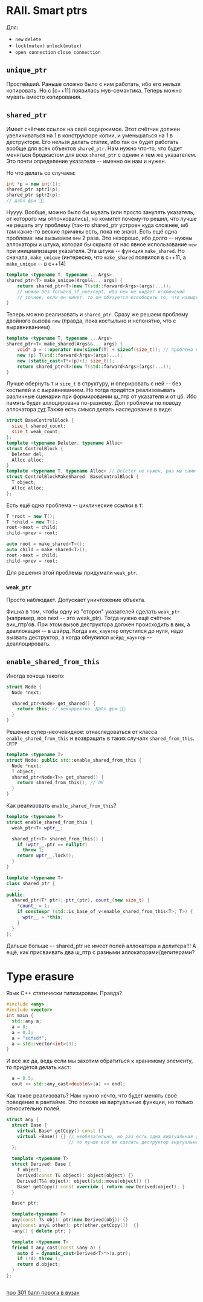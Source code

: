 # RAII. Smart ptrs
Для:
- `new` `delete`
- `lock(mutex)` `unlock(mutex)`
- `open connection` `close connection`

## `unique_ptr`
Простейший. Раньше сложно было с ним работать, ибо его нельзя копировать. Но с [c++11] появилась мув-семантика. Теперь можно мувать вместо копирования.

## `shared_ptr`
Имеет счётчик ссылок на своё содержимое. Этот счётчик должен увеличиваться на 1 в конструкторе копии, и уменьшаться на 1 в деструкторе. Его нельзя делать статик, ибо так он будет работать вообще для всех объектов `shared_ptr`. Нам нужно что-то, что будет меняться бродкастом для всех `shared_ptr` с одним и тем же указателем. Это почти определение указателя -- именно он нам и нужен.

Но что делать со случаем:
```c++
int *p = new int(1);
shared_ptr sptr1(p);
shared_ptr sptr2(p); 
// дабл фри 🍟🍟
```
Нуууу. Вообще, можно было бы мувать (или просто занулять указатель, от которого мы отпочковались), но комитет почему-то решил, что лучше не решать эту проблему (так-то shared_ptr устроен куда сложнее, мб там какие-то веские причины есть, пока не знаю).
Есть ещё одна проблема: мы вызываем `new` 2 раза. Это нехорошо, ибо долго -- нужны аллокаторы и штука, которая бы скрыла от нас явное использование `new` при инициализации указателя. Эта штука -- функция `make_shared`. Но сначала, `make_unique` (интересно, что `make_shared` появился в c++11, а `make_unique` -- в c++14)
```c++
template <typename T, typename ...Args>
shared_ptr<T> make_unique(Args&&... args) {
    return shared_ptr<T>(new T(std::forward<Args>(args)...));
    // можно без forward_if_noexcept, ибо new не кидает исключений
    // точнее, если он кинет, то он обязуется освободить то, что навыделял
}
```
Теперь можно реализовать и `shared_ptr`. Сразу же решаем проблему двойного вызова `new` (правда, пока костыльно и непонятно, что с выравниванием)
```c++
template <typename T, typename ...Args>
shared_ptr<T> make_shared(Args&&... args) {
    void* p = ::operator new(sizeof(T) + sizeof(size_t)); // проблема выравнивания
    new (p) T(std::forward<Args>(args)...);
    new (static_cast<T*>(p)+1) size_t();
    return shared_ptr<T>(new T(std::forward<Args>(args)...));
}
```
Лучше обернуть `T` и `size_t` в структуру, и оперировать с ней -- без костылей и с выравниванием. Но тогда придётся реализовывать различные сценарии при формировании ш_птр от указателя и от цб. Ибо память будет аллоцирована по-разному. Доп проблемы по поводу аллокатора [тут](https://youtu.be/9ZSBOfTd-sc?t=3943)
Также есть смысл делать наследование в виде:
```c++
struct BaseControlBlock {
  size_t shared_count;
  size_t weak_count;
};
template <typename Deleter, typename Alloc>
struct ControlBlock {
  Deleter del;
  Alloc alloc;
}
template <typename T, typename Alloc> // Deleter не нужен, раз мы сами вызываем new
struct ControlBlockMakeShared: BaseControlBlock {
  T object;
  Alloc alloc;
};
```

Есть ещё одна проблема -- циклические ссылки в `T`:
```c++
T *root = new T();
T *child = new T();
root->next = child;
child->prev = root;

auto root = make_shared<T>();
auto child = make_shared<T>();
root->next = child;
child->prev = root;
```
Для решения этой проблемы придумали `weak_ptr`. 
### `weak_ptr`
Просто наблюдает. Допускает уничтожение объекта.

Фишка в том, чтобы одну из "сторон" указателей сделать `weak_ptr` (например, все next -- это weak_ptr). Тогда нужно ещё счётчик вик_птр'ов. При этом вызов деструктора должен происходить в вик, а деаллокация -- в шэйрд. Когда `вик_каунтер` опустился до нуля, надо вызвать деструктор, а когда обнулился `шейрд_каунтер` -- деаллоцировать.

## `enable_shared_from_this`
Иногда хочеца такого:
```c++
struct Node {
  Node *next;

  shared_ptr<Node> get_shared() {
    return this; // некорректно. Дабл фри 🍟🍟
  }
}
```
Решение супер-неочевидное: отнаследоваться от класса `enable_shared_from_this` и возвращать в таких случаях `shared_from_this`. `CRTP`
```c++
template <typename T>
struct Node: public std::enable_shared_from_this {
  Node *next;
  T object; 
  shared_ptr<Node<T>> get_shared() {
    return shared_from_this(); // OK
  }
}
```
Как реализовать `enable_shared_from_this`? 
```c++
template <typename T>
struct enable_shared_from_this {
  weak_ptr<T> wptr__;

  shared_ptr<T> shared_from_this() {
    if (wptr__.ptr == nullptr)
      throw 1;
    return wptr__.lock();
  }
}

template <typename T>
class shared_ptr {
  ...
public:
  shared_ptr(T* ptr): ptr_(ptr), count_(new size_t) {
    *count_ = 1;
    if constexpr (std::is_base_of_v<enable_shared_from_this<T>, T>) {
      wptr__ = *this;
    }
  }
};
```
Дальше больше -- shared_ptr не имеет полей аллокатора и делитера!!! А ещё, как присваивать два ш_птр с разными аллокаторами/делитерами?
# Type erasure
Язык C++ статически типизирован. Правда?
```c++
#include <any>
#include <vector>
int main {
  std::any a;
  a = 0;
  a = 0.3;
  a = "sdfsdf";
  a = std::vector<int>(3);
}
```
И всё же да, ведь если мы захотим обратиться к хранимому элементу, то придётся делать каст:
```c++
  a = 0.5;
  cout << std::any_cast<double&>(a) << endl;
```
Как такое реализовать? Нам нужно нечто, что будет менять своё поведение в рантайме. Это похоже на виртуальные функции, но только относительно полей:
```c++
struct any {
  struct Base {
    virtual Base* getCopy() const {}
    virtual ~Base() {} // необязательно, но раз есть одна виртуальная функция
                       // то лучше всё же сделать деструктор виртуальным
  };

  template <typename T>
  struct Derived: Base {
    T object;
    Derived(const T& object): object(object) {}
    Derived(T&& object): object(std::move(object)) {}
    Base* getCopy() const override { return new Derived(object); }
  }

  Base* ptr;

  template<typename T>
  any(const T& obj): ptr(new Derived(obj)) {}
  any(const any& other): ptr(other.getCopy())  {}
  ~any() { delete ptr; }

  template <typename T>
  friend T any_cast(const &any a) {
    auto d = dynamic_cast<Derived<T>*>(a.ptr);
    if (!d) throw 1;
    return d.object;
  }
};



```
[про 301 балл порога в вузах](https://youtu.be/xzK6Zx0TZx8?t=2790)